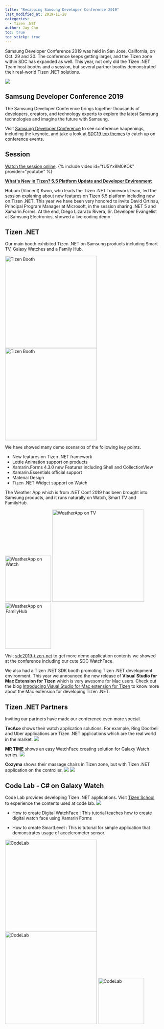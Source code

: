 ```yaml
---
title: "Recapping Samsung Developer Conference 2019"
last_modified_at: 2019-11-20
categories:
  - Tizen .NET
author: Jay Cho
toc: true
toc_sticky: true
---
```


Samsung Developer Conference 2019 was held in San Jose, California, on Oct. 29 and 30. The conference keeps getting larger, and the Tizen zone within SDC has expanded as well. This year, not only did the Tizen .NET Team host booths and a session, but several partner booths demonstrated their real-world Tizen .NET solutions.

![]({{site.url}}{{site.baseurl}}/assets/images/posts/sdc2019/sdc19_banner.png)

## Samsung Developer Conference 2019
The Samsung Developer Conference brings together thousands of developers, creators, and technology experts to explore the latest Samsung technologies and imagine the future with Samsung.

Visit [Samsung Developer Conference](https://www.samsungdeveloperconference.com/) to see conference happenings, including the keynote, and take a look at [SDC19 top themes](https://news.samsung.com/global/sdc19-top-themes-from-samsungs-developer-event) to catch up on conference events.

## Session
[Watch the session online](https://youtu.be/fU5Yx8M0KOk).
{% include video id="fU5Yx8M0KOk" provider="youtube" %}

<b>[What's New in Tizen? 5.5 Platform Update and Developer Environment](https://www.samsungdeveloperconference.com/schedule/session/1089296)</b>

Hobum (Vincent) Kwon, who leads the Tizen .NET framework team, led the session explaning about new features on Tizen 5.5 platform including new on Tizen .NET. This year we have been very honored to invite David Ortinau, Principal Program Manager at Microsoft, in the session sharing .NET 5 and Xamarin.Forms.
At the end, Diego Lizarazo Rivera, Sr. Developer Evangelist at Samsung Electronics, showed a live coding demo.

## Tizen .NET
Our main booth exhibited Tizen .NET on Samsung products including Smart TV, Galaxy Watches and a Family Hub. <br/>

<img src="{{site.url}}{{site.baseurl}}/assets/images/posts/sdc2019/tizenbooth1.jpg" alt="Tizen Booth" width="300">
<img src="{{site.url}}{{site.baseurl}}/assets/images/posts/sdc2019/tizenbooth2.jpg" alt="Tizen Booth" width="300">

We have showed many demo scenarios of the following key points.
  - New features on Tizen .NET framework
  - Lottie Animation support on products
  - Xamarin.Forms 4.3.0 new Features including Shell and CollectionView
  - Xamarin.Essentials official support
  - Material Design
  - Tizen .NET Widget support on Watch

The Weather App which is from .NET Conf 2019 has been brought into Samsung products, and it runs naturally on Watch, Smart TV and FamilyHub.

<img src="{{site.url}}{{site.baseurl}}/assets/images/posts/sdc2019/weatherapp.png" alt="WeatherApp on Watch" width="150">
<img src="{{site.url}}{{site.baseurl}}/assets/images/posts/sdc2019/weatherapp_tv.png" alt="WeatherApp on TV" width="300">
<img src="{{site.url}}{{site.baseurl}}/assets/images/posts/sdc2019/weatherapp_fb.jpg" alt="WeatherApp on FamilyHub" width="150">

Visit [sdc2019-tizen-net](https://github.com/rookiejava/sdc2019-tizen-net) to get more demo application contents we showed at the conference including our cute SDC WatchFace.

We also had a Tizen .NET SDK booth promoting Tizen .NET development environment. This year we announced the new release of <b>Visual Studio for Mac Extension for Tizen</b> which is very awesome for Mac users.
Check out the blog [Introducing Visual Studio for Mac extension for Tizen](https://samsung.github.io/Tizen.NET/tizen%20.net/Releasing-VS-Mac-Tizen-extension/) to know more about the Mac extension for developing Tizen .NET.

## Tizen .NET Partners
Inviting our partners have made our conference even more special.

<b>TecAce</b> shows their watch application solutions. For example, Ring Doorbell and Uber applications are Tizen .NET applications which are the real world in the market.
![]({{site.url}}{{site.baseurl}}/assets/images/posts/sdc2019/tecace.png)

<b>MR TIME</b> shows an easy WatchFace creating solution for Galaxy Watch series.
![]({{site.url}}{{site.baseurl}}/assets/images/posts/sdc2019/mrtime.png)

<b>Cozyma</b> shows their massage chairs in Tizen zone, but with Tizen .NET application on the controller.
![]({{site.url}}{{site.baseurl}}/assets/images/posts/sdc2019/cozyma.png) ![]({{site.url}}{{site.baseurl}}/assets/images/posts/sdc2019/cozymaController.png)

## Code Lab - C# on Galaxy Watch
Code Lab provides developing Tizen .NET applications. Visit [Tizen School](http://tizenschool.org/) to experience the contents used at code lab.
![]({{site.url}}{{site.baseurl}}/assets/images/posts/sdc2019/codeLab1.png)
- How to create Digital WatchFace
  : This tutorial teaches how to create digital watch face using Xamarin Forms

- How to create SmartLevel
  : This is tutorial for simple application that demonstrates usage of accelerometer sensor.

<img src="{{site.url}}{{site.baseurl}}/assets/images/posts/sdc2019/codelab1.jpg" alt="CodeLab" width="300">
<img src="{{site.url}}{{site.baseurl}}/assets/images/posts/sdc2019/codelab2.jpg" alt="CodeLab" width="300">
<img src="{{site.url}}{{site.baseurl}}/assets/images/posts/sdc2019/codelab.png" alt="CodeLab" width="150">
